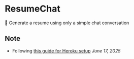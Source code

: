 # ResumeChat

📄 Generate a resume using only a simple chat conversation

## Note

- Following [this guide for Heroku setup](https://realpython.com/flask-by-example-part-1-project-setup/) *June 17, 2025*